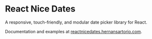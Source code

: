 # React Nice Dates

A responsive, touch-friendly, and modular date picker library for React.

Documentation and examples at [reactnicedates.hernansartorio.com](https://reactnicedates.hernansartorio.com).
